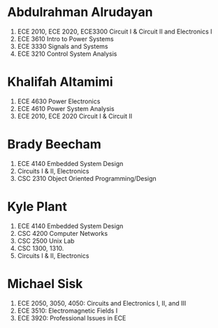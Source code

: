 # Abdulrahman Alrudayan
1. ECE 2010, ECE 2020, ECE3300 Circuit I & Circuit II and Electronics I
2. ECE 3610 Intro to Power Systems
3. ECE 3330 Signals and Systems
4. ECE 3210 Control System Analysis

# Khalifah Altamimi
1. ECE 4630 Power Electronics
2. ECE 4610 Power System Analysis
3. ECE 2010, ECE 2020 Circuit I & Circuit II
 

# Brady Beecham
1.  ECE 4140 Embedded System Design
2.  Circuits I & II, Electronics
3.  CSC 2310 Object Oriented Programming/Design

# Kyle Plant
1.  ECE 4140 Embedded System Design
2.  CSC 4200 Computer Networks
3.  CSC 2500 Unix Lab
4.  CSC 1300, 1310.
5.  Circuits I & II, Electronics

# Michael Sisk
1.	ECE 2050, 3050, 4050: Circuits and Electronics I, II, and III
2.	ECE 3510: Electromagnetic Fields I
3.	ECE 3920: Professional Issues in ECE
